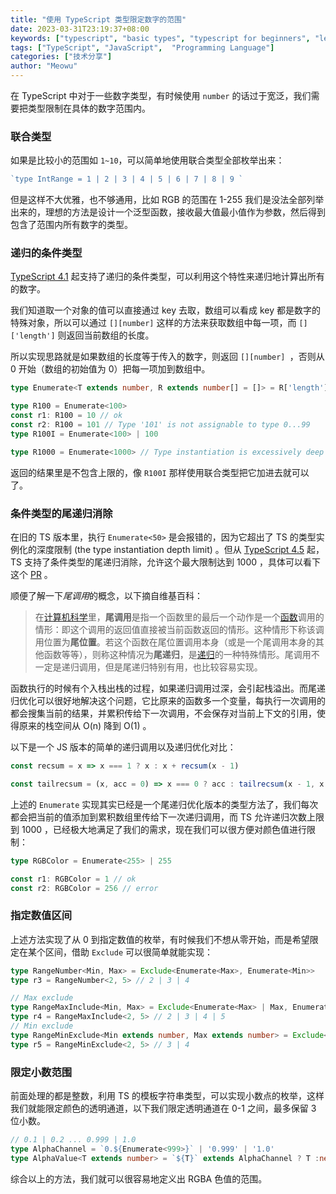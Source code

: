 ```yaml
---
title: "使用 TypeScript 类型限定数字的范围"
date: 2023-03-31T23:19:37+08:00
keywords: ["typescript", "basic types", "typescript for beginners", "learn typescript", "static type check", "dive into typescript", "custom type", "Type in RangeNumber"]
tags: ["TypeScript", "JavaScript",  "Programming Language"]
categories: ["技术分享"]
author: "Meowu"
---
```


在 TypeScript 中对于一些数字类型，有时候使用 `number` 的话过于宽泛，我们需要把类型限制在具体的数字范围内。

### 联合类型

如果是比较小的范围如 `1~10`，可以简单地使用联合类型全部枚举出来：

``` typescript
`type IntRange = 1 | 2 | 3 | 4 | 5 | 6 | 7 | 8 | 9 `
```
但是这样不大优雅，也不够通用，比如 RGB 的范围在 1-255 我们是没法全部列举出来的，理想的方法是设计一个泛型函数，接收最大值最小值作为参数，然后得到包含了范围内所有数字的类型。

### 递归的条件类型

[TypeScript 4.1](https://www.typescriptlang.org/docs/handbook/release-notes/typescript-4-1.html#recursive-conditional-types) 起支持了递归的条件类型，可以利用这个特性来递归地计算出所有的数字。

我们知道取一个对象的值可以直接通过 key 去取，数组可以看成 key 都是数字的特殊对象，所以可以通过 `[][number]` 这样的方法来获取数组中每一项，而 `[]['length']` 则返回当前数组的长度。

所以实现思路就是如果数组的长度等于传入的数字，则返回 `[][number] `，否则从 0 开始（数组的初始值为 0）把每一项加到数组中。

``` typescript
type Enumerate<T extends number, R extends number[] = []> = R['length'] extends T ? R[number] : Enumerate<T, [R['length'], ...R]>

type R100 = Enumerate<100>
const r1: R100 = 10 // ok
const r2: R100 = 101 // Type '101' is not assignable to type 0...99
type R100I = Enumerate<100> | 100

type R1000 = Enumerate<1000> // Type instantiation is excessively deep and possibly infinite.
```

返回的结果里是不包含上限的，像 `R100I` 那样使用联合类型把它加进去就可以了。

### 条件类型的尾递归消除

在旧的 TS 版本里，执行 `Enumerate<50>` 是会报错的，因为它超出了 TS 的类型实例化的深度限制 (the type instantiation depth limit) 。但从 [TypeScript 4.5](https://www.typescriptlang.org/docs/handbook/release-notes/typescript-4-5.html#tail-recursion-elimination-on-conditional-types) 起，TS 支持了条件类型的尾递归消除，允许这个最大限制达到 1000 ，具体可以看下这个 [PR](https://github.com/microsoft/TypeScript/pull/45711) 。

顺便了解一下*尾调用*的概念，以下摘自维基百科：

> 在[计算机科学](https://zh.wikipedia.org/wiki/%E8%AE%A1%E7%AE%97%E6%9C%BA%E7%A7%91%E5%AD%A6)里，**尾调用**是指一个函数里的最后一个动作是一个[函数](https://zh.wikipedia.org/wiki/%E5%AD%90%E7%A8%8B%E5%BA%8F)调用的情形：即这个调用的返回值直接被当前函数返回的情形。这种情形下称该调用位置为**尾位置**。若这个函数在尾位置调用本身（或是一个尾调用本身的其他函数等等），则称这种情况为**尾递归**，是[递归](https://zh.wikipedia.org/wiki/%E9%80%92%E5%BD%92)的一种特殊情形。尾调用不一定是递归调用，但是尾递归特别有用，也比较容易实现。

函数执行的时候有个入栈出栈的过程，如果递归调用过深，会引起栈溢出。而尾递归优化可以很好地解决这个问题，它比原来的函数多一个变量，每执行一次调用的都会搜集当前的结果，并累积传给下一次调用，不会保存对当前上下文的引用，使得原来的栈空间从 O(n) 降到 O(1) 。

以下是一个 JS 版本的简单的递归调用以及递归优化对比：

``` javascript
const recsum = x => x === 1 ? x : x + recsum(x - 1)

const tailrecsum = (x, acc = 0) => x === 0 ? acc : tailrecsum(x - 1, x + acc)
```

上述的 `Enumerate` 实现其实已经是一个尾递归优化版本的类型方法了，我们每次都会把当前的值添加到累积数组里传给下一次递归调用，而 TS 允许递归次数上限到 1000 ，已经极大地满足了我们的需求，现在我们可以很方便对颜色值进行限制：

``` typescript
type RGBColor = Enumerate<255> | 255

const r1: RGBColor = 1 // ok
const r2: RGBColor = 256 // error
```

### 指定数值区间

上述方法实现了从 0 到指定数值的枚举，有时候我们不想从零开始，而是希望限定在某个区间，借助 `Exclude` 可以很简单就能实现：

``` typescript
type RangeNumber<Min, Max> = Exclude<Enumerate<Max>, Enumerate<Min>>
type r3 = RangeNumber<2, 5> // 2 | 3 | 4

// Max exclude
type RangeMaxInclude<Min, Max> = Exclude<Enumerate<Max> | Max, Enumerate<Min>>
type r4 = RangeMaxInclude<2, 5> // 2 | 3 | 4 | 5
// Min exclude
type RangeMinExclude<Min extends number, Max extends number> = Exclude<Enumerate<Max>, Enumerate<Min> | Min>
type r5 = RangeMinExclude<2, 5> // 3 | 4
```

### 限定小数范围

前面处理的都是整数，利用 TS 的模板字符串类型，可以实现小数点的枚举，这样我们就能限定颜色的透明通道，以下我们限定透明通道在 0-1 之间，最多保留 3 位小数。

``` typescript
// 0.1 | 0.2 ... 0.999 | 1.0
type AlphaChannel = `0.${Enumerate<999>}` | '0.999' | '1.0'
type AlphaValue<T extends number> = `${T}` extends AlphaChannel ? T :never
```

综合以上的方法，我们就可以很容易地定义出 RGBA 色值的范围。
